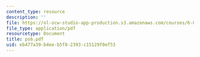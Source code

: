 ```yaml
---
content_type: resource
description: ''
file: https://ol-ocw-studio-app-production.s3.amazonaws.com/courses/6-883-pervasive-human-centric-computing-sma-5508-spring-2006/eb477a39b4eeb5f82393c15129f0ef53_ps6.pdf
file_type: application/pdf
resourcetype: Document
title: ps6.pdf
uid: eb477a39-b4ee-b5f8-2393-c15129f0ef53
---
```

